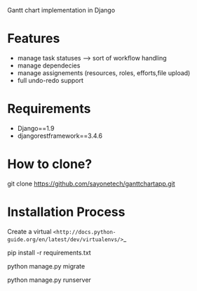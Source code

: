 
Gantt chart implementation in Django

# Features
* manage task statuses –> sort of workflow handling
* manage dependecies
* manage assignements (resources, roles, efforts,file upload)
* full undo-redo support

# Requirements
* Django==1.9
* djangorestframework==3.4.6

# How to clone?
git clone https://github.com/sayonetech/ganttchartapp.git

# Installation Process

Create a virtual `<http://docs.python-guide.org/en/latest/dev/virtualenvs/>`_

pip install -r requirements.txt

python manage.py migrate

python manage.py runserver
